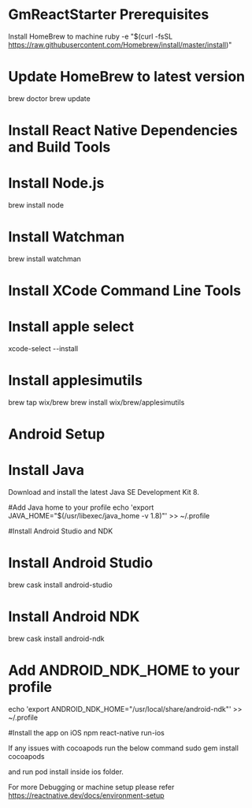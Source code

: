 # GmReactStarter Prerequisites

Install HomeBrew to machine
ruby -e "$(curl -fsSL https://raw.githubusercontent.com/Homebrew/install/master/install)"
  
# Update HomeBrew to latest version
brew doctor
brew update

# Install React Native Dependencies and Build Tools
# Install Node.js
brew install node
  
# Install Watchman
brew install watchman

# Install XCode Command Line Tools
# Install apple select
xcode-select --install
  
# Install applesimutils
brew tap wix/brew
brew install wix/brew/applesimutils

# Android Setup
# Install Java
Download and install the latest Java SE Development Kit 8.

#Add Java home to your profile
echo 'export JAVA_HOME="$(/usr/libexec/java_home -v 1.8)"' >> ~/.profile

#Install Android Studio and NDK
# Install Android Studio
brew cask install android-studio
  
# Install Android NDK
brew cask install android-ndk
  
# Add ANDROID_NDK_HOME to your profile
echo 'export ANDROID_NDK_HOME="/usr/local/share/android-ndk"' >> ~/.profile

#Install the app on iOS
npm react-native run-ios

If any issues with cocoapods run the below command
sudo gem install cocoapods

and run pod install inside ios folder.

For more Debugging or machine setup please refer 
https://reactnative.dev/docs/environment-setup
